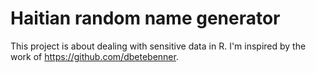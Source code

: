 # Haitian random name generator
This project is about dealing with sensitive data in R. I'm inspired by the work of https://github.com/dbetebenner.
